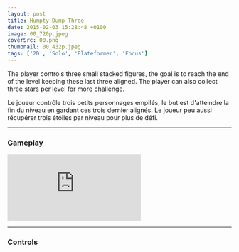 ```yaml
---
layout: post
title: Humpty Dump Three
date: 2015-02-03 15:28:48 +0100
image: 00_720p.jpeg
coverSrc: 00.png
thumbnail: 00_432p.jpeg
tags: ['2D', 'Solo', 'Plateformer', 'Focus']
---
```

The player controls three small stacked figures, the goal is to reach the end of the level keeping these last three aligned. The player can also collect three stars per level for more challenge.

Le joueur contrôle trois petits personnages empilés, le but est d'atteindre la fin du niveau en gardant ces trois dernier alignés.
Le joueur peu aussi récupérer trois étoiles par niveau pour plus de défi.

***

### Gameplay
<iframe src="https://www.youtube.com/embed/ZQJpYJjV-UU" frameborder="0" frameborder="0" allow="accelerometer; clipboard-write; encrypted-media; gyroscope; picture-in-picture" allowfullscreen></iframe>

***

### Controls
